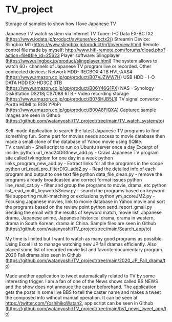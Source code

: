 # TV_project
Storage of samples to show how I love Japanese TV

Japanese TV watch system via Internet
TV Tuner: I-O Data EX-BCTX2 (https://www.iodata.jp/product/av/tuner/ex-bctx2/)
Streamin Device: Slingbox M1 (https://www.slingbox.jp/product/m1/overview.html)
Remote control file made by myself: http://www.hifi-remote.com/forums/dload.php?action=file&file_id=25623
Player software: Slingplayer (https://www.slingbox.jp/product/slingplayer.html)
The system allows to watch 60+ channels of Japanese TV program live or recorded.
Other connected devices:
Network HDD- RECBOX 4TB HVL-AAS4 (https://www.amazon.co.jp/gp/product/B07VJZWW7H)
USB HDD - I-O DATA HDD EX-HD3CZ 3TB (https://www.amazon.co.jp/gp/product/B06Y46G1PX)
NAS - Synology DiskStation DS218j CS7088 6TB - Video recording storage (https://www.amazon.co.jp/gp/product/B076HJB5L1)
TV signal converter - Portta HDMI to RGB YPbPr (https://www.amazon.co.jp/gp/product/B00A8FIQXA)
Captured sample images are seen in Github (https://github.com/watanyoshi/TV_project/tree/main/TV_watch_system/to)

Self-made Application to search the latest Japanese TV programs to find something fun. Some part for movies needs access to movie database then made a small clone of the database of Yahoo movie using SQlite. 
TV_crawl.sh - Shell script to run on Ubuntu server once a day
Excerpt of inside:
python url_read24DIGInew_add.py - Crawl Japanese TV program site called tvkingdom for one day in a week
python links_program_new_add.py - Extract links for all the programs in the scope
python url_read_pro_filterDIGI_add2.py - Read the detailed info of each program and output to one text file
python data_file_clean.py - remove the programs already broadcasted and correct format issues
python line_read_cat.py - filter and group the programs to movie, drama, etc
python list_read_multi_keywords3new.py - search the programs based on keyword file supporting multi-matching or exclusions
python ym_scoreJM2.py - Focusing Japanese movies, link to movie database in Yahoo movie and sort the programs based on the review point
python send_report_gmail.py Sending the email with the results of keyword match, movie list, Japanese drama, Japanese anime, Japanese historical drama, drama in western, drama in South Korean, drama in China.
Sample files are seen in Github (https://github.com/watanyoshi/TV_project/tree/main/Search_app/to)

My time is limited but I want to watch as many good programs as possible. Using Excel list to manage watching new JP fall dramas efficiently. Also placed some list of recorded movie list and favorite documentary program.
2020 Fall drama.xlsx seen in Github (https://github.com/watanyoshi/TV_project/tree/main/2020_JP_Fall_drama/to)

Made another application to tweet automatically related to TV by some interesting trigger. I am a fan of one of the News shows called BS NEWS and the show does not annouce the caster beforehand. The application gets the posts in some live BBS to tell the caster name and makes a tweet the composed info without manual operation.
It can be seen at https://twitter.com/YoshihikoWatan2, app script can be seen in Github (https://github.com/watanyoshi/TV_project/tree/main/bs1_news_tweet_app/to)


